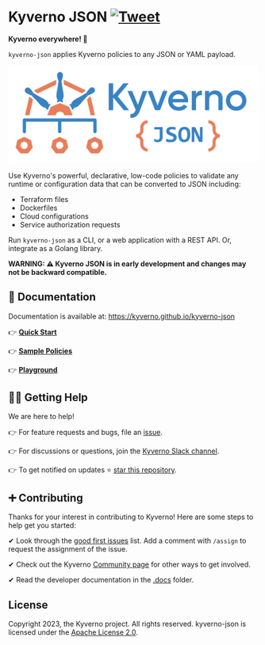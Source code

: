 # Kyverno JSON [![Tweet](https://img.shields.io/twitter/url/http/shields.io.svg?style=social)](https://twitter.com/intent/tweet?text=Kyverno%20everywhere%21%20%0A%0AEasily%20validate%20any%20JSON%20or%20YAML%20payload%20using%20Kyverno.%0A%0A&url=https://github.com/kyverno/kyverno-json/%0A%0A&hashtags=kubernetes,devops)

**Kyverno everywhere! 🎉**

`kyverno-json` applies Kyverno policies to any JSON or YAML payload.

<a href="https://kyverno.github.io/kyverno-json" rel="https://kyverno.github.io/kyverno-json">![logo](.assets/kyverno-json-horizontal.png)</a>

Use Kyverno's powerful, declarative, low-code policies to validate any runtime or configuration data that can be converted to JSON including:
* Terraform files
* Dockerfiles
* Cloud configurations
* Service authorization requests

Run `kyverno-json` as a CLI, or a web application with a REST API. Or, integrate as a Golang library.

**WARNING: ⚠️ Kyverno JSON is in early development and changes may not be backward compatible.**

## 📙 Documentation

Documentation is available at: https://kyverno.github.io/kyverno-json

👉 **[Quick Start](https://kyverno.github.io/kyverno-json/latest/quick-start/)**

👉 **[Sample Policies](https://kyverno.github.io/kyverno-json/latest/catalog/)**

👉 **[Playground](https://kyverno.github.io/kyverno-json/latest/playground/)**

## 🙋‍♂️ Getting Help

We are here to help!

👉 For feature requests and bugs, file an [issue](https://github.com/kyverno/kyverno-json/issues).

👉 For discussions or questions, join the [Kyverno Slack channel](https://slack.k8s.io/#kyverno).

👉 To get notified on updates ⭐️ [star this repository](https://github.com/kyverno/kyverno-json/stargazers).

## ➕ Contributing

Thanks for your interest in contributing to Kyverno! Here are some steps to help get you started:

✔ Look through the [good first issues](https://github.com/kyverno/kyverno-json/labels/good%20first%20issue) list. Add a comment with `/assign` to request the assignment of the issue.

✔ Check out the Kyverno [Community page](https://kyverno.io/community/) for other ways to get involved.

✔ Read the developer documentation in the [.docs](./.docs/) folder.

## License

Copyright 2023, the Kyverno project. All rights reserved. kyverno-json is licensed under the [Apache License 2.0](LICENSE).
